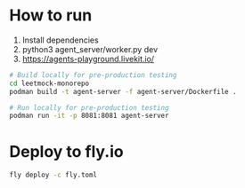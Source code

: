 # How to run

1. Install dependencies
2. python3 agent_server/worker.py dev
3. https://agents-playground.livekit.io/ 


```bash
# Build locally for pre-production testing
cd leetmock-monorepo
podman build -t agent-server -f agent-server/Dockerfile .

# Run locally for pre-production testing
podman run -it -p 8081:8081 agent-server
```

# Deploy to fly.io
```bash
fly deploy -c fly.toml
```
